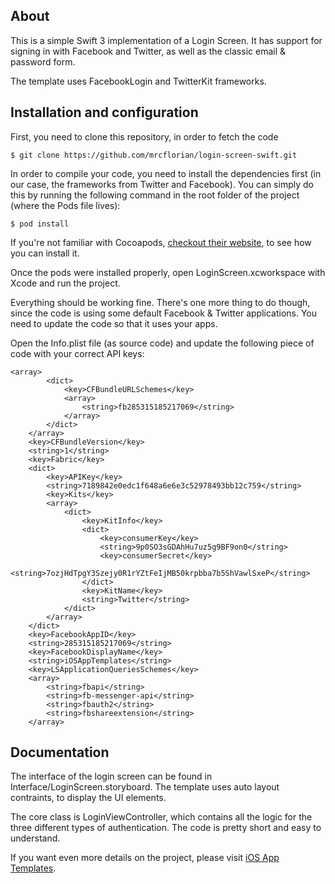 ## About

This is a simple Swift 3 implementation of a Login Screen. It has support for signing in with
Facebook and Twitter, as well as the classic email & password form.

The template uses FacebookLogin and TwitterKit frameworks.

## Installation and configuration

First, you need to clone this repository, in order to fetch the code

```
$ git clone https://github.com/mrcflorian/login-screen-swift.git
```

In order to compile your code, you need to install the dependencies first (in our case, the
frameworks from Twitter and Facebook). You can simply do this by running the following command
in the root folder of the project (where the Pods file lives):

```
$ pod install
```

If you're not familiar with Cocoapods, <a href="https://guides.cocoapods.org/using/getting-started.html">checkout their website</a>, to see how you can install it.


Once the pods were installed properly, open LoginScreen.xcworkspace with Xcode and run the project.

Everything should be working fine. There's one more thing to do though, since the code is using
some default Facebook & Twitter applications. You need to update the code so that it uses your apps.

Open the Info.plist file (as source code) and update the following piece of code with your correct
API keys:

```
<array>
		<dict>
			<key>CFBundleURLSchemes</key>
			<array>
				<string>fb285315185217069</string>
			</array>
		</dict>
	</array>
	<key>CFBundleVersion</key>
	<string>1</string>
	<key>Fabric</key>
	<dict>
		<key>APIKey</key>
		<string>7189842e0edc1f648a6e6e3c52978493bb12c759</string>
		<key>Kits</key>
		<array>
			<dict>
				<key>KitInfo</key>
				<dict>
					<key>consumerKey</key>
					<string>9p0SO3sGDAhHu7uz5g9BF9on0</string>
					<key>consumerSecret</key>
					<string>7ozjHdTpgY3Szejy0R1rYZtFeIjMB50krpbba7b5ShVawlSxeP</string>
				</dict>
				<key>KitName</key>
				<string>Twitter</string>
			</dict>
		</array>
	</dict>
	<key>FacebookAppID</key>
	<string>285315185217069</string>
	<key>FacebookDisplayName</key>
	<string>iOSAppTemplates</string>
	<key>LSApplicationQueriesSchemes</key>
	<array>
		<string>fbapi</string>
		<string>fb-messenger-api</string>
		<string>fbauth2</string>
		<string>fbshareextension</string>
	</array>

```

## Documentation

The interface of the login screen can be found in Interface/LoginScreen.storyboard. The template uses auto layout contraints, to display the UI elements.

The core class is LoginViewController, which contains all the logic for the three different types of authentication. The code is pretty short and easy to understand.

If you want even more details on the project, please visit <a href="http://iosapptemplates.com/templates/login-screen-in-swift-3-freebie/">iOS App Templates</a>.
